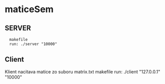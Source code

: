 
# maticeSem
 ## SERVER
	  makefile
	  run: ./server "10000"
## Client  
Klient nacitava matice zo suboru matrix.txt
	  makefile
	  run: ./client "127.0.0.1" "10000"
